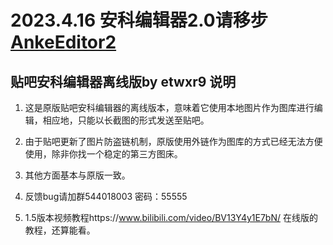 # 2023.4.16 安科编辑器2.0请移步[AnkeEditor2](https://github.com/ETWXR9/AnkeEditor2)



## 贴吧安科编辑器离线版by etwxr9 说明

1. 这是原版贴吧安科编辑器的离线版本，意味着它使用本地图片作为图库进行编辑，相应地，只能以长截图的形式发送至贴吧。

2. 由于贴吧更新了图片防盗链机制，原版使用外链作为图库的方式已经无法方便使用，除非你找一个稳定的第三方图床。

3. 其他方面基本与原版一致。

4. 反馈bug请加群544018003 密码：55555

5. 1.5版本视频教程https://www.bilibili.com/video/BV13Y4y1E7bN/ 在线版的教程，还算能看。